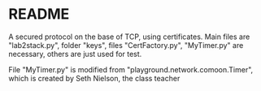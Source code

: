 # README 

A secured protocol on the base of TCP, using certificates. Main files are "lab2stack.py", folder "keys", files "CertFactory.py", "MyTimer.py" are necessary, others are just used for test.

File "MyTimer.py" is modified from "playground.network.comoon.Timer", which is created by Seth Nielson, the class teacher

